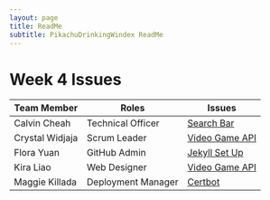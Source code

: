 ```yaml
---
layout: page
title: ReadMe
subtitle: PikachuDrinkingWindex ReadMe
---
```

# Week 4 Issues

| Team Member           | Roles |           Issues                              | 
| -------------------------- |-----------------------------|-----------------------------|  
| Calvin Cheah  | Technical Officer| [Search Bar](https://github.com/florayuan18/pikachudrinkingwindex/issues/31) |
| Crystal Widjaja | Scrum Leader | [Video Game API](https://github.com/florayuan18/pikachudrinkingwindex/issues/22) |
| Flora Yuan | GitHub Admin | [Jekyll Set Up](https://github.com/florayuan18/pikachudrinkingwindex/issues/45) |
| Kira Liao | Web Designer | [Video Game API](https://github.com/florayuan18/pikachudrinkingwindex/issues/22) |
| Maggie Killada | Deployment Manager | [Certbot](https://github.com/florayuan18/pikachudrinkingwindex/issues/24) |

